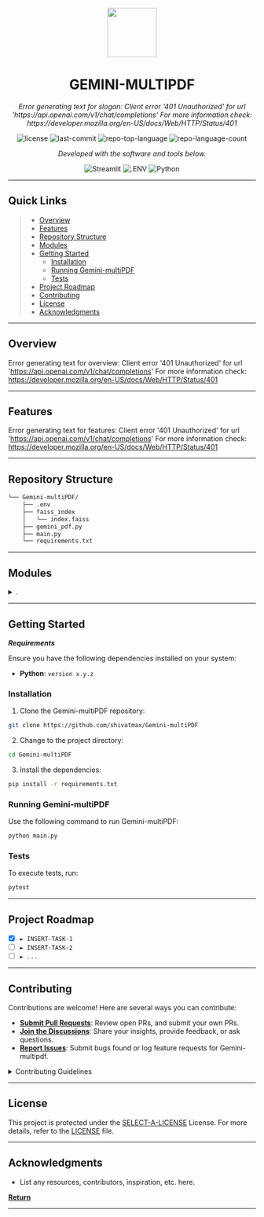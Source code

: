 <p align="center">
  <img src="https://cdn-icons-png.flaticon.com/512/6295/6295417.png" width="100" />
</p>
<p align="center">
    <h1 align="center">GEMINI-MULTIPDF</h1>
</p>
<p align="center">
    <em>Error generating text for slogan: Client error '401 Unauthorized' for url 'https://api.openai.com/v1/chat/completions'
For more information check: https://developer.mozilla.org/en-US/docs/Web/HTTP/Status/401</em>
</p>
<p align="center">
	<img src="https://img.shields.io/github/license/shivatmax/Gemini-multiPDF?style=flat&color=0080ff" alt="license">
	<img src="https://img.shields.io/github/last-commit/shivatmax/Gemini-multiPDF?style=flat&color=0080ff" alt="last-commit">
	<img src="https://img.shields.io/github/languages/top/shivatmax/Gemini-multiPDF?style=flat&color=0080ff" alt="repo-top-language">
	<img src="https://img.shields.io/github/languages/count/shivatmax/Gemini-multiPDF?style=flat&color=0080ff" alt="repo-language-count">
<p>
<p align="center">
		<em>Developed with the software and tools below.</em>
</p>
<p align="center">
	<img src="https://img.shields.io/badge/Streamlit-FF4B4B.svg?style=flat&logo=Streamlit&logoColor=white" alt="Streamlit">
	<img src="https://img.shields.io/badge/.ENV-ECD53F.svg?style=flat&logo=dotenv&logoColor=black" alt=".ENV">
	<img src="https://img.shields.io/badge/Python-3776AB.svg?style=flat&logo=Python&logoColor=white" alt="Python">
</p>
<hr>

##  Quick Links

> - [ Overview](#-overview)
> - [ Features](#-features)
> - [ Repository Structure](#-repository-structure)
> - [ Modules](#-modules)
> - [ Getting Started](#-getting-started)
>   - [ Installation](#-installation)
>   - [ Running Gemini-multiPDF](#-running-Gemini-multiPDF)
>   - [ Tests](#-tests)
> - [ Project Roadmap](#-project-roadmap)
> - [ Contributing](#-contributing)
> - [ License](#-license)
> - [ Acknowledgments](#-acknowledgments)

---

##  Overview

Error generating text for overview: Client error '401 Unauthorized' for url 'https://api.openai.com/v1/chat/completions'
For more information check: https://developer.mozilla.org/en-US/docs/Web/HTTP/Status/401

---

##  Features

Error generating text for features: Client error '401 Unauthorized' for url 'https://api.openai.com/v1/chat/completions'
For more information check: https://developer.mozilla.org/en-US/docs/Web/HTTP/Status/401

---

##  Repository Structure

```sh
└── Gemini-multiPDF/
    ├── .env
    ├── faiss_index
    │   └── index.faiss
    ├── gemini_pdf.py
    ├── main.py
    └── requirements.txt
```

---

##  Modules

<details closed><summary>.</summary>

| File                                                                                          | Summary                                                                                                                                                                                                                   |
| ---                                                                                           | ---                                                                                                                                                                                                                       |
| [gemini_pdf.py](https://github.com/shivatmax/Gemini-multiPDF/blob/master/gemini_pdf.py)       | Error generating text for gemini_pdf.py: Client error '401 Unauthorized' for url 'https://api.openai.com/v1/chat/completions'
For more information check: https://developer.mozilla.org/en-US/docs/Web/HTTP/Status/401    |
| [.env](https://github.com/shivatmax/Gemini-multiPDF/blob/master/.env)                         | Error generating text for .env: Client error '401 Unauthorized' for url 'https://api.openai.com/v1/chat/completions'
For more information check: https://developer.mozilla.org/en-US/docs/Web/HTTP/Status/401             |
| [requirements.txt](https://github.com/shivatmax/Gemini-multiPDF/blob/master/requirements.txt) | Error generating text for requirements.txt: Client error '401 Unauthorized' for url 'https://api.openai.com/v1/chat/completions'
For more information check: https://developer.mozilla.org/en-US/docs/Web/HTTP/Status/401 |
| [main.py](https://github.com/shivatmax/Gemini-multiPDF/blob/master/main.py)                   | Error generating text for main.py: Client error '401 Unauthorized' for url 'https://api.openai.com/v1/chat/completions'
For more information check: https://developer.mozilla.org/en-US/docs/Web/HTTP/Status/401          |

</details>

---

##  Getting Started

***Requirements***

Ensure you have the following dependencies installed on your system:

* **Python**: `version x.y.z`

###  Installation

1. Clone the Gemini-multiPDF repository:

```sh
git clone https://github.com/shivatmax/Gemini-multiPDF
```

2. Change to the project directory:

```sh
cd Gemini-multiPDF
```

3. Install the dependencies:

```sh
pip install -r requirements.txt
```

###  Running Gemini-multiPDF

Use the following command to run Gemini-multiPDF:

```sh
python main.py
```

###  Tests

To execute tests, run:

```sh
pytest
```

---

##  Project Roadmap

- [X] `► INSERT-TASK-1`
- [ ] `► INSERT-TASK-2`
- [ ] `► ...`

---

##  Contributing

Contributions are welcome! Here are several ways you can contribute:

- **[Submit Pull Requests](https://github/shivatmax/Gemini-multiPDF/blob/main/CONTRIBUTING.md)**: Review open PRs, and submit your own PRs.
- **[Join the Discussions](https://github/shivatmax/Gemini-multiPDF/discussions)**: Share your insights, provide feedback, or ask questions.
- **[Report Issues](https://github/shivatmax/Gemini-multiPDF/issues)**: Submit bugs found or log feature requests for Gemini-multipdf.

<details closed>
    <summary>Contributing Guidelines</summary>

1. **Fork the Repository**: Start by forking the project repository to your GitHub account.
2. **Clone Locally**: Clone the forked repository to your local machine using a Git client.
   ```sh
   git clone https://github.com/shivatmax/Gemini-multiPDF
   ```
3. **Create a New Branch**: Always work on a new branch, giving it a descriptive name.
   ```sh
   git checkout -b new-feature-x
   ```
4. **Make Your Changes**: Develop and test your changes locally.
5. **Commit Your Changes**: Commit with a clear message describing your updates.
   ```sh
   git commit -m 'Implemented new feature x.'
   ```
6. **Push to GitHub**: Push the changes to your forked repository.
   ```sh
   git push origin new-feature-x
   ```
7. **Submit a Pull Request**: Create a PR against the original project repository. Clearly describe the changes and their motivations.

Once your PR is reviewed and approved, it will be merged into the main branch.

</details>

---

##  License

This project is protected under the [SELECT-A-LICENSE](https://choosealicense.com/licenses) License. For more details, refer to the [LICENSE](https://choosealicense.com/licenses/) file.

---

##  Acknowledgments

- List any resources, contributors, inspiration, etc. here.

[**Return**](#-quick-links)

---
